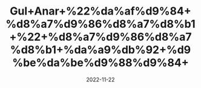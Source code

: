 ---
title: 'Gul+Anar+%22%da%af%d9%84+%d8%a7%d9%86%d8%a7%d8%b1+%22+%d8%a7%d9%86%d8%a7%d8%b1+%da%a9%db%92+%d9%be%da%be%d9%88%d9%84+'
date: '2022-11-22' 
metatag: '' 
inventory: '0' 
draft: false 
# meta description 
shortDescripton: 'Dried+Pomegranate+Flower%22+It+controls+Blood+Sugar+Level+and+helps+Boost+Immunity.'
description: 'Flower+%d9%be%da%be%d9%88%d9%84'
longdescription: ''
tags: ''
brand: ''
subCategory: ''
unit: '10 gm-Pk'
sellCount: '0'
featured: True
# product Price
price: '30.0'
# Product Short Description
shortDescription: 'Dried+Pomegranate+Flower%22+It+controls+Blood+Sugar+Level+and+helps+Boost+Immunity.'
productID: '608D5EFE-962C-ED11-9968-005056B3A416'
type: 'products'
category: 'Flower+%d9%be%da%be%d9%88%d9%84' 
thumnailproduct: 'https://eraconnect.blob.core.windows.net/product-images/aminsaddiquidawakhana/608D5EFE-962C-ED11-9968-005056B3A416.webp' 
images:
  - image: 'https://eraconnect.blob.core.windows.net/product-images/aminsaddiquidawakhana/608D5EFE-962C-ED11-9968-005056B3A416.webp'  
Variants:
---